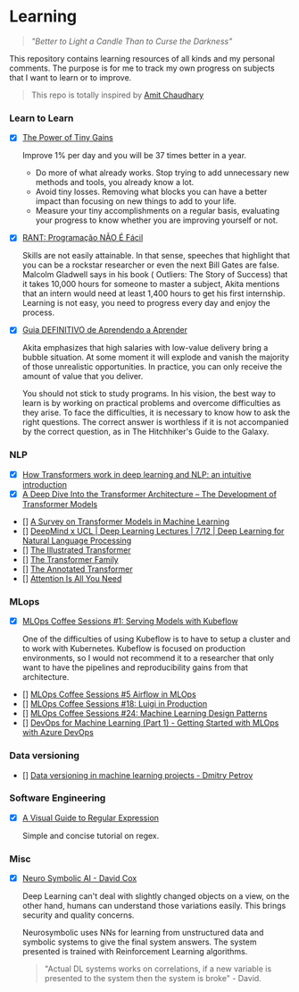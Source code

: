 # Learning

> _"Better to Light a Candle Than to Curse the Darkness"_

This repository contains learning resources of all kinds and my personal comments. The purpose is for me to track my own progress on subjects that I want to learn or to improve.

> This repo is totally inspired by [Amit Chaudhary](https://github.com/amitness/learning)

### Learn to Learn
- [X] [The Power of Tiny Gains](https://jamesclear.com/continuous-improvement)
    
    Improve 1% per day and you will be 37 times better in a year.
    * Do more of what already works. Stop trying to add unnecessary new methods and tools, you already know a lot. 
    * Avoid tiny losses. Removing what blocks you can have a better impact than focusing on new things to add to your life.
    * Measure your tiny accomplishments on a regular basis, evaluating your progress to know whether you are improving yourself or not.
- [X] [RANT: Programação NÃO É Fácil](https://www.youtube.com/watch?v=V7oUDL7E1g4)

    Skills are not easily attainable. In that sense, speeches that highlight that you can be a rockstar researcher or even the next Bill Gates are false. Malcolm Gladwell says in his book ( Outliers: The Story of Success) that it takes 10,000 hours for someone to master a subject, Akita mentions that an intern would need at least 1,400 hours to get his first internship. Learning is not easy, you need to progress every day and enjoy the process.
- [X] [Guia DEFINITIVO de Aprendendo a Aprender](https://www.youtube.com/watch?v=oUPaJxk6TZ0)

    Akita emphasizes that high salaries with low-value delivery bring a bubble situation. At some moment it will explode and vanish the majority of those unrealistic opportunities. 
    In practice, you can only receive the amount of value that you deliver.

    You should not stick to study programs. In his vision, the best way to learn is by working on practical problems and overcome difficulties as they arise.
    To face the difficulties, it is necessary to know how to ask the right questions. The correct answer is worthless if it is not accompanied by the correct question, as in The Hitchhiker's Guide to the Galaxy.

### NLP
- [X] [How Transformers work in deep learning and NLP: an intuitive introduction](https://theaisummer.com/transformer/)
- [X] [A Deep Dive Into the Transformer Architecture – The Development of Transformer Models](https://blog.exxactcorp.com/a-deep-dive-into-the-transformer-architecture-the-development-of-transformer-models/)
- [] [A Survey on Transformer Models in Machine Learning](https://hannes-stark.com/assets/transformer_survey.pdf)
- [] [DeepMind x UCL | Deep Learning Lectures | 7/12 | Deep Learning for Natural Language Processing](https://www.youtube.com/watch?v=8zAP2qWAsKg&feature=youtu.be&ab_channel=DeepMind)
- [] [The Illustrated Transformer](http://jalammar.github.io/illustrated-transformer/)
- [] [The Transformer Family](https://lilianweng.github.io/lil-log/2020/04/07/the-transformer-family.html)
- [] [The Annotated Transformer](https://nlp.seas.harvard.edu/2018/04/03/attention.html)
- [] [Attention Is All You Need](https://arxiv.org/pdf/1706.03762v5.pdf)

### MLops
- [X] [MLOps Coffee Sessions #1: Serving Models with Kubeflow](https://www.youtube.com/watch?v=NNXoZ53gHyE&list=PL3vkEKxWd-ut8z29en9gIluPXkMM3ISIr&index=1)
    
    One of the difficulties of using Kubeflow is to have to setup a cluster and to work with Kubernetes. Kubeflow is focused on production environments, so I would not recommend it to a researcher that only want to have the pipelines and reproducibility gains from that architecture.
- [] [MLOps Coffee Sessions #5 Airflow in MLOps](https://www.youtube.com/watch?v=7dcUWLrGLMw&list=PL3vkEKxWd-ut8z29en9gIluPXkMM3ISIr&index=5)
- [] [MLOps Coffee Sessions #18: Luigi in Production](https://www.youtube.com/watch?v=ShBod1yXUeg&list=PL3vkEKxWd-ut8z29en9gIluPXkMM3ISIr&index=16)
- [] [MLOps Coffee Sessions #24: Machine Learning Design Patterns](https://www.youtube.com/watch?v=nwsTV2Q4hI0&list=PL3vkEKxWd-ut8z29en9gIluPXkMM3ISIr&index=22)
- [] [DevOps for Machine Learning (Part 1) - Getting Started with MLOps with Azure DevOps](https://www.youtube.com/watch?v=YAqTt4DYIbw)

### Data versioning
- [] [Data versioning in machine learning projects - Dmitry Petrov](https://www.youtube.com/watch?v=BneW7jgB298)

### Software Engineering
- [X] [A Visual Guide to Regular Expression](https://amitness.com/regex/)

    Simple and concise tutorial on regex.
### Misc
- [X] [Neuro Symbolic AI - David Cox](https://www.youtube.com/watch?v=IbDcMPbumlU&t=651s)

    Deep Learning can't deal with slightly changed objects on a view, on the other hand, humans can understand those variations easily. This brings security and quality concerns.

    Neurosymbolic uses NNs for learning from unstructured data and symbolic systems to give the final system answers. The system presented is trained with Reinforcement Learning algorithms.

    >"Actual DL systems works on correlations, if a new variable is presented to the system then the system is broke" - David.
